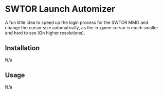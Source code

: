 # SWTOR Launch Automizer

A fun little idea to speed up the login process for the SWTOR MMO and change the cursor size automatically, 
as the in-game cursor is much smaller and hard to see (On higher resolutions).

## Installation

N/a

## Usage

N/a
